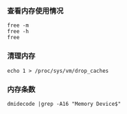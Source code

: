 ### 查看内存使用情况

```shell
free -m
free -h
free
```

### 清理内存

```shell
echo 1 > /proc/sys/vm/drop_caches
```

### 内存条数

```shell
dmidecode |grep -A16 "Memory Device$"
```

